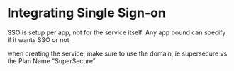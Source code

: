 # Integrating Single Sign-on


SSO is setup per app, not for the service itself. Any app bound can specify if it wants SSO or not

when creating the service, make sure to use the domain, ie supersecure vs the Plan Name "SuperSecure"
